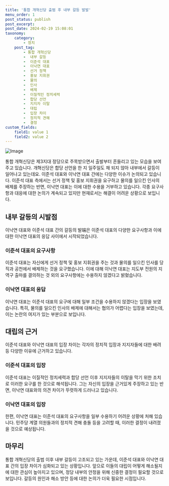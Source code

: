 ```yaml
---
title: '통합 개혁신당 출범 후 내부 갈등 발발'
menu_order: 1
post_status: publish
post_excerpt: 
post_date: 2024-02-19 15:08:01
taxonomy:
    category:
        - 정치
    post_tag:
        - 통합 개혁신당
        -  내부 갈등
        -  이준석 대표
        -  이낙연 대표
        -  선거 정책
        -  홍보 지휘권
        -  물의
        -  인사
        -  배제
        -  이질적인 정치세력
        -  합당 선언
        -  지지자 이탈
        -  대립
        -  입장 차이
        -  정치적 견해
        -  결정
custom_fields:
    field1: value 1
    field2: value 2
---
```


![Image](https://imgnews.pstatic.net/image/006/2024/02/18/0000122412_001_20240218223401042.jpg?type=w647)

통합 개혁신당은 제3지대 정당으로 주목받으면서 출발부터 흔들리고 있는 모습을 보여주고 있습니다. 개혁신당은 합당 선언을 한 지 일주일도 채 되지 않아 내부에서 갈등이 일어나고 있는데요. 이준석 대표와 이낙연 대표 간에는 다양한 이슈가 논의되고 있습니다. 이준석 대표 측에서는 선거 정책 및 홍보 지휘권을 요구하고 물의를 일으킨 인사의 배제를 주장하는 반면, 이낙연 대표는 이에 대한 수용을 거부하고 있습니다. 각종 요구사항과 대응에 대한 논의가 계속되고 있지만 현재로서는 해결이 어려운 상황으로 보입니다.
## 내부 갈등의 시발점
이낙연 대표와 이준석 대표 간의 갈등의 발端은 이준석 대표의 다양한 요구사항과 이에 대한 이낙연 대표의 응답 사이에서 시작되었습니다.
### 이준석 대표의 요구사항
이준석 대표는 자신에게 선거 정책 및 홍보 지휘권을 주는 것과 물의를 일으킨 인사를 당직과 공천에서 배제하는 것을 요구했습니다. 이에 대해 이낙연 대표는 지도부 전원의 지역구 출마를 결의하는 것 외의 요구사항에는 수용하지 않겠다고 밝혔습니다.
### 이낙연 대표의 응답
이낙연 대표는 이준석 대표의 요구에 대해 일부 조건을 수용하지 않겠다는 입장을 보였습니다. 특히, 물의를 일으킨 인사의 배제에 대해서는 협의가 어렵다는 입장을 보였는데, 이는 논란의 여지가 있는 부분으로 보입니다.
## 대립의 근거
이준석 대표와 이낙연 대표의 입장 차이는 각자의 정치적 입장과 지지자들에 대한 배려 등 다양한 이유에 근거하고 있습니다.
### 이준석 대표의 입장
이준석 대표는 이질적인 정치세력과 합당 선언 이후 지지자들의 이탈을 막기 위한 조치로 이러한 요구를 한 것으로 해석됩니다. 그는 자신의 입장을 근거있게 주장하고 있는 반면, 이낙연 대표와의 의견 차이가 뚜렷하게 드러나고 있습니다.
### 이낙연 대표의 입장
한편, 이낙연 대표는 이준석 대표의 요구사항을 일부 수용하기 어려운 상황에 처해 있습니다. 민주당 계열 의원들과의 정치적 견해 충돌 등을 고려할 때, 이러한 결정이 내려졌을 것으로 예상됩니다.
## 마무리
통합 개혁신당의 출범 이후 내부 갈등이 고조되고 있는 가운데, 이준석 대표와 이낙연 대표 간의 입장 차이가 심화되고 있는 상황입니다. 앞으로 이들의 대립이 어떻게 해소될지에 대한 관심이 높아지고 있으며, 정당 내부의 안정을 위해 신중한 결정이 필요할 것으로 보입니다. 갈등의 원인과 해소 방안 등에 대한 논의가 더욱 필요한 시점입니다.
